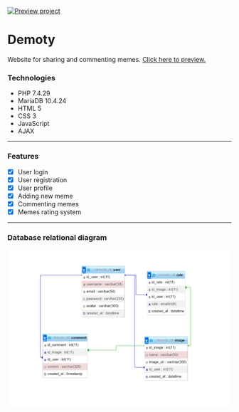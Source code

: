 [![Preview project](https://img.shields.io/static/v1?label=PHP&message=Preview&color=informational&style=flat&logo=php)][preview]

# Demoty

Website for sharing and commenting memes. [Click here to preview.][preview]

[preview]: https://projekty.fullweb.net.pl/demoty

### Technologies

- PHP 7.4.29
- MariaDB 10.4.24
- HTML 5
- CSS 3
- JavaScript
- AJAX

---

### Features

- [x] User login
- [x] User registration
- [x] User profile
- [x] Adding new meme
- [x] Commenting memes
- [x] Memes rating system

---

### Database relational diagram

![Demoty database diagram](/images/demoty_db.png)
